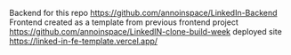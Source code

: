 Backend for this repo https://github.com/annoinspace/LinkedIn-Backend
Frontend created as a template from previous frontend project https://github.com/annoinspace/LinkedIN-clone-build-week 
deployed site https://linked-in-fe-template.vercel.app/
